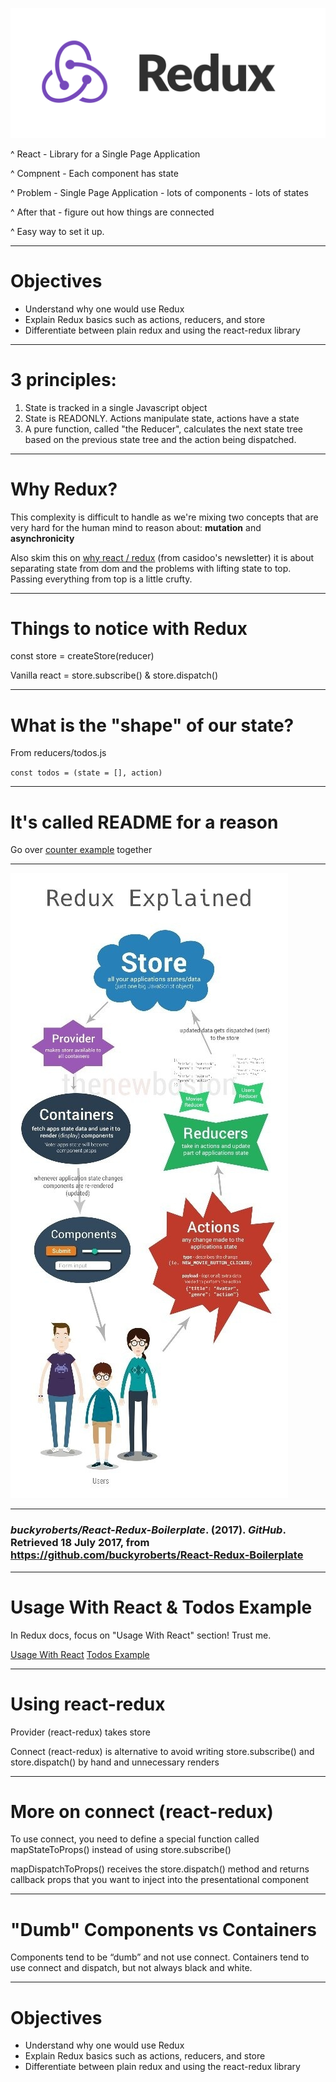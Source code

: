 ![fit](images/redux.png)

^ React - Library for a Single Page Application

^ Compnent - Each component has state

^ Problem - Single Page Application - lots of components - lots of states

^ After that - figure out how things are connected

^ Easy way to set it up.

---

# Objectives

- Understand why one would use Redux
- Explain Redux basics such as actions, reducers, and store
- Differentiate between plain redux and using the react-redux library

---

# 3 principles:

1. State is tracked in a single Javascript object
2. State is READONLY. Actions manipulate state, actions have a state
3. A pure function, called "the Reducer", calculates the next state tree based on the previous state tree and the action being dispatched.

---

# Why Redux?

This complexity is difficult to handle as we're mixing two concepts that are very hard for the human mind to reason about: **mutation** and **asynchronicity**


Also skim this on [why react / redux](https://jrsinclair.com/articles/2018/react-redux-javascript-architecture/ ) (from casidoo's newsletter) it is about separating state from dom and the problems with lifting state to top. Passing everything from top is a little crufty.


---

# Things to notice with Redux

const store = createStore(reducer)

Vanilla react = store.subscribe() & store.dispatch()

---

# What is the "shape" of our state?

From reducers/todos.js

`const todos = (state = [], action)`

---

# It's called README for a reason

Go over [counter example](https://redux.js.org/#the-gist) together

---

![fit](images/redux.jpeg)

---

### *buckyroberts/React-Redux-Boilerplate*. (2017). *GitHub*. Retrieved 18 July 2017, from https://github.com/buckyroberts/React-Redux-Boilerplate

---

# Usage With React & Todos Example

In Redux docs, focus on "Usage With React" section! Trust me.

[Usage With React](https://redux.js.org/docs/basics/UsageWithReact.html)
[Todos Example](https://github.com/reactjs/redux/tree/master/examples/todos)

---

# Using react-redux

Provider (react-redux) takes store

Connect (react-redux) is alternative to avoid writing store.subscribe() and store.dispatch() by hand and unnecessary renders

---

# More on connect (react-redux)

To use connect, you need to define a special function called mapStateToProps() instead of using store.subscribe()

mapDispatchToProps() receives the store.dispatch() method and returns callback props that you want to inject into the presentational component

---

# "Dumb" Components vs Containers

Components tend to be “dumb” and not use connect.
Containers tend to use connect and dispatch, but not always black and white.

---

# Objectives

- Understand why one would use Redux
- Explain Redux basics such as actions, reducers, and store
- Differentiate between plain redux and using the react-redux library
